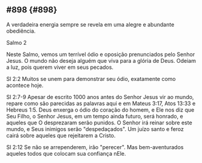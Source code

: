 ## #898 {#898}

A verdadeira energia sempre se revela em uma alegre e abundante obediência.

Salmo 2

Neste Salmo, vemos um terrível ódio e oposição prenunciados pelo Senhor Jesus. O mundo não deseja alguém que viva para a glória de Deus. Odeiam a luz, pois querem viver em seus pecados.

Sl 2:2 Muitos se unem para demonstrar seu ódio, exatamente como acontece hoje.

Sl 2:7-9 Apesar de escrito 1000 anos antes do Senhor Jesus vir ao mundo, repare como são parecidas as palavras aqui e em Mateus 3:17, Atos 13:33 e Hebreus 1:5\. Deus enxerga o ódio do coração do homem, e Ele nos diz que Seu Filho, o Senhor Jesus, em um tempo ainda futuro, será honrado, e aqueles que O desprezaram serão punidos. O Senhor irá reinar sobre este mundo, e Seus inimigos serão &quot;despedaçados&quot;. Um juízo santo e feroz cairá sobre aqueles que rejeitarem a Cristo.

Sl 2:12 Se não se arrependerem, irão &quot;perecer&quot;. Mas bem-aventurados aqueles todos que colocam sua confiança nEle.